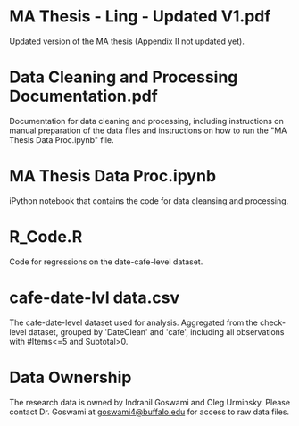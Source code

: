 MA Thesis - Ling - Updated V1.pdf
========
Updated version of the MA thesis (Appendix II not updated yet). 

Data Cleaning and Processing Documentation.pdf
========
Documentation for data cleaning and processing, including instructions on manual preparation of the data files and instructions on how to run the "MA Thesis Data Proc.ipynb" file.

MA Thesis Data Proc.ipynb
========
iPython notebook that contains the code for data cleansing and processing.

R_Code.R
========
Code for regressions on the date-cafe-level dataset.

cafe-date-lvl data.csv
========
The cafe-date-level dataset used for analysis. Aggregated from the check-level dataset, grouped by 'DateClean' and 'cafe', including all observations with #Items<=5 and Subtotal>0.

Data Ownership
========
The research data is owned by Indranil Goswami and Oleg Urminsky. Please contact Dr. Goswami at goswami4@buffalo.edu for access to raw data files.
